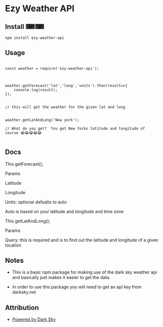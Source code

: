 # Ezy Weather API


## Install ⌨⌨

```
npm install ezy-weather-api

```



## Usage

```

const weather = require('ezy-weather-api');



weather.getForecast('lat','long','units').then(result=>{
	console.log(result);
}); 


// this will get the weather for the given lat and long


weather.getLatAndLong('New york');

// What do you get?  You get New Yorks latitude and longitude of course 😂😂😂😂😂


```






## Docs


This.getForecast();


Params

Latitude

Longitude

Units: optional defualts to auto


Auto is based on your latitude and longitude and time zone









This.getLatAndLong();



Params


Query: this is required and is to find out the latitude and longitude of a given location
















## Notes


* This is a basic npm package for making use of the dark sky weather api and basically just makes it easier to get the data.




* In order to use this package you will need to get an api key from darksky.net







## Attribution

	
* [Powered by Dark Sky](https://darksky.net/poweredby/ "Powered by Dark Sky")














